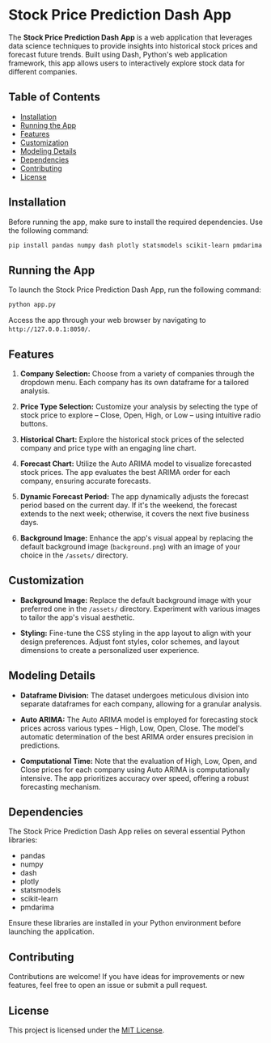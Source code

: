 # Stock Price Prediction Dash App

The **Stock Price Prediction Dash App** is a web application that leverages data science techniques to provide insights into historical stock prices and forecast future trends. Built using Dash, Python's web application framework, this app allows users to interactively explore stock data for different companies.

## Table of Contents

- [Installation](#installation)
- [Running the App](#running-the-app)
- [Features](#features)
- [Customization](#customization)
- [Modeling Details](#modeling-details)
- [Dependencies](#dependencies)
- [Contributing](#contributing)
- [License](#license)

## Installation

Before running the app, make sure to install the required dependencies. Use the following command:

```bash
pip install pandas numpy dash plotly statsmodels scikit-learn pmdarima
```

## Running the App

To launch the Stock Price Prediction Dash App, run the following command:

```bash
python app.py
```

Access the app through your web browser by navigating to `http://127.0.0.1:8050/`.

## Features

1. **Company Selection:**
   Choose from a variety of companies through the dropdown menu. Each company has its own dataframe for a tailored analysis.

2. **Price Type Selection:**
   Customize your analysis by selecting the type of stock price to explore – Close, Open, High, or Low – using intuitive radio buttons.

3. **Historical Chart:**
   Explore the historical stock prices of the selected company and price type with an engaging line chart.

4. **Forecast Chart:**
   Utilize the Auto ARIMA model to visualize forecasted stock prices. The app evaluates the best ARIMA order for each company, ensuring accurate forecasts.

5. **Dynamic Forecast Period:**
   The app dynamically adjusts the forecast period based on the current day. If it's the weekend, the forecast extends to the next week; otherwise, it covers the next five business days.

6. **Background Image:**
   Enhance the app's visual appeal by replacing the default background image (`background.png`) with an image of your choice in the `/assets/` directory.

## Customization

- **Background Image:**
  Replace the default background image with your preferred one in the `/assets/` directory. Experiment with various images to tailor the app's visual aesthetic.

- **Styling:**
  Fine-tune the CSS styling in the app layout to align with your design preferences. Adjust font styles, color schemes, and layout dimensions to create a personalized user experience.

## Modeling Details

- **Dataframe Division:**
  The dataset undergoes meticulous division into separate dataframes for each company, allowing for a granular analysis.

- **Auto ARIMA:**
  The Auto ARIMA model is employed for forecasting stock prices across various types – High, Low, Open, Close. The model's automatic determination of the best ARIMA order ensures precision in predictions.

- **Computational Time:**
  Note that the evaluation of High, Low, Open, and Close prices for each company using Auto ARIMA is computationally intensive. The app prioritizes accuracy over speed, offering a robust forecasting mechanism.

## Dependencies

The Stock Price Prediction Dash App relies on several essential Python libraries:

- pandas
- numpy
- dash
- plotly
- statsmodels
- scikit-learn
- pmdarima

Ensure these libraries are installed in your Python environment before launching the application.

## Contributing

Contributions are welcome! If you have ideas for improvements or new features, feel free to open an issue or submit a pull request.

## License

This project is licensed under the [MIT License](LICENSE).
